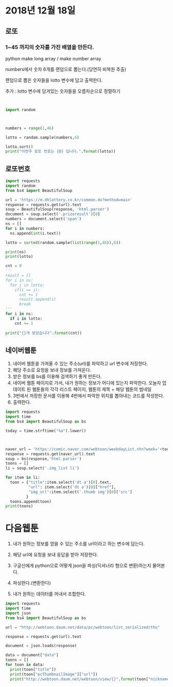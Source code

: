 # 2018년 12월 18일

## 로또

### 1~45 까지의 숫자를 가진 배열을 만든다.

python make long array / make number array

numbers에서 숫자 6개를 랜덤으로 뽑는다.(당연히 비복원 추출)

랜덤으로 뽑은 숫자들을 lotto 변수에 담고 출력한다.

추가 : lotto 변수에 담겨있는 숫자들을 오름차순으로 정렬하기

```python


import random



numbers = range(1,46)

lotto = random.sample(numbers,6)

lotto.sort()
print("이번주 로또 번호는 {0} 입니다.".format(lotto))


```



## 로또번호

```python
import requests
import random
from bs4 import BeautifulSoup

url = 'https://m.dhlottery.co.kr/common.do?method=main'
response = requests.get(url).text
soup = BeautifulSoup(response, 'html.parser')
document = soup.select('.prizeresult')[0]
numbers = document.select('span')
ns = []
for i in numbers:
  ns.append(int(i.text))

lotto = sorted(random.sample(list(range(1,46)),6))

print(ns)
print(lotto)

cnt = 0
'''
result = []
for i in ns:
  for j in lotto:
    if(i == j):
      cnt += 1
      result.append(i)
      break
'''
for i in ns:
  if i in lotto:
    cnt += 1
    
print("{}개 맞았습니다".format(cnt))
```









## 네이버웹툰

1. 네이버 웹툰을 가져올 수 있는 주소(url)를 파악하고 url 변수에 저장한다.
2. 해당 주소로 요청을 보내 정보를 가져온다.
3. 받은 정보를 bs를 이용해 검색하기 좋게 만든다.
4. 네이버 웹툰 페이지로 가서, 내가 원하는 정보가 어디에 있는지 파악한다.
  오늘자 업데이트 된 웹툰들의 각각 리스트 페이지, 웹툰의 제목 + 해당 웹툰의 썸네일
5. 3번에서 저장한 문서를 이용해 4번에서 파악한 위치를 뽑아내는 코드를 작성한다.
6. 출력한다.

```python
import requests
import time
from bs4 import BeautifulSoup as bs

today = time.strftime("%a").lower()



naver_url = 'https://comic.naver.com/webtoon/weekdayList.nhn?week='+today
response = requests.get(naver_url).text
soup = bs(response,'html.parser')
toons = []
li = soup.select('.img_list li')

for item in li:
  toon = {"title":item.select('dt a')[0].text,
          "url": item.select('dt a')[0]["href"],
          "img_url":item.select('.thumb img')[0]['src']
         }
  toons.append(toon)
print(toons)
```



# 다음웹툰

1. 내가 원하는 정보를 얻을 수 있는 주소를 url이라고 하는 변수에 담는다.

2. 해당 url에 요청을 보내 응답을 받아 저장한다.

3. 구글신에게 python으로 어떻게 json을 파싱(딕셔너리 형으로 변환)하는지 물어본다.

4. 파싱한다.(변환한다)

5. 내가 원하는 데이터를 꺼내서 조합한다.

```python
import requests
import time
import json
from bs4 import BeautifulSoup as bs

url = "http://webtoon.daum.net/data/pc/webtoon/list_serialized/thu"

response = requests.get(url).text

document = json.loads(response)

data = document["data"]
toons = []
for toon in data:
  print(toon["title"])
  print(toon["pcThumbnailImage"]["url"])
  print("http://webtoon.daum.net/webtoon/view/{}".format(toon["nickname"]))
```





  

